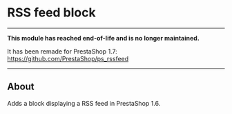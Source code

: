 # RSS feed block

---

**This module has reached end-of-life and is no longer maintained.**

It has been remade for PrestaShop 1.7: https://github.com/PrestaShop/ps_rssfeed

---

## About

Adds a block displaying a RSS feed in PrestaShop 1.6.
